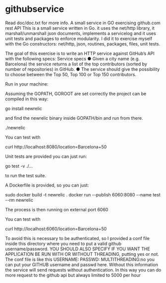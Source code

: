 # githubservice

Read doc/doc.txt for more info.
A small service in GO exercising github.com rest API
This is a small service written in Go. 
it uses the net/http library, it marshall/unmarshall json documents, implements a servicelog and it uses unit tests and packages to enforce modularity.
I did it to exercise myself with the Go constructors: net/http, json, routines, packages, files, unit tests.

The goal of this exercise is to write an HTTP service against GitHub’s API with the following
specs:
Service specs
● Given a city name (e.g. Barcelona) the service returns a list of the top contributors
(sorted by number of repositories) in GitHub.
● The service should give the possibility to choose between the Top 50, Top 100 or Top
150 contributors.

Run in your machine:

Assuming the GOPATH, GOROOT are set correctly the project can be compiled in this way:

go install newrelic

and find the newrelic binary inside GOPATH/bin and run from there.

./newrelic

You can test with

curl http://localhost:8080/location=Barcelona+50

Unit tests are provided you can just run:

go test -v ./...

to run the test suite.

A Dockerfile is provided, so you can just:

sudo  docker build -t newrelic .
docker run --publish 6060:8080 --name test --rm newrelic

The process is then running on external port 6060

You can test with

curl http://localhost:6060/location=Barcelona+50

To avoid this is necessary to be authenticated, so I provided a conf file inside this directory where you need to put
a valid github username/password. YOU SHOULD ALSO SPECIFY IF YOU WANT THE APPLICATION BE RUN WITH OR WITHOUT THREADING,
putting yes or not. The conf file is like this
USERNAME:
PASSWD:
MULTITHREADING:no
you can put your GITHUB username and passwd here. Without this information the service will send requests without authentication.
In this way you can do more request to the github api but always limited to 5000 per hour
